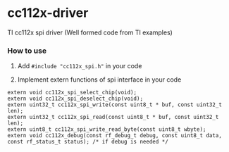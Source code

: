 # cc112x-driver
TI cc112x spi driver (Well formed code from TI examples)

### How to use

1. Add `#include "cc112x_spi.h"` in your code

2. Implement extern functions of spi interface in your code

```
extern void cc112x_spi_select_chip(void);
extern void cc112x_spi_deselect_chip(void);
extern uint32_t cc112x_spi_write(const uint8_t * buf, const uint32_t len);
extern uint32_t cc112x_spi_read(const uint8_t * buf, const uint32_t len);
extern uint8_t cc112x_spi_write_read_byte(const uint8_t wbyte);
extern void cc112x_debug(const rf_debug_t debug, const uint8_t data, const rf_status_t status); /* if debug is needed */

```
